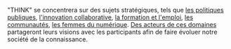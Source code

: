 "THINK" se concentrera sur des sujets stratégiques,  tels que
[les politiques publiques](/fr/tracks/17), [l'innovation collaborative](/fr/tracks/27), [la formation et l'emploi](/fr/tracks/3), [les communautés](/fr/tracks/2),
[les femmes du numérique](/fr/tracks/4). [Des acteurs de ces domaines](/fr/speakers/?theme=think) partageront leurs visions avec les participants afin de faire évoluer notre société de la connaissance.
